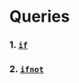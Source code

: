 # Queries

### 1. [`if`](../api.md#blocks-queries-if)
### 2. [`ifnot`](../api.md#blocks-queries-ifnot)